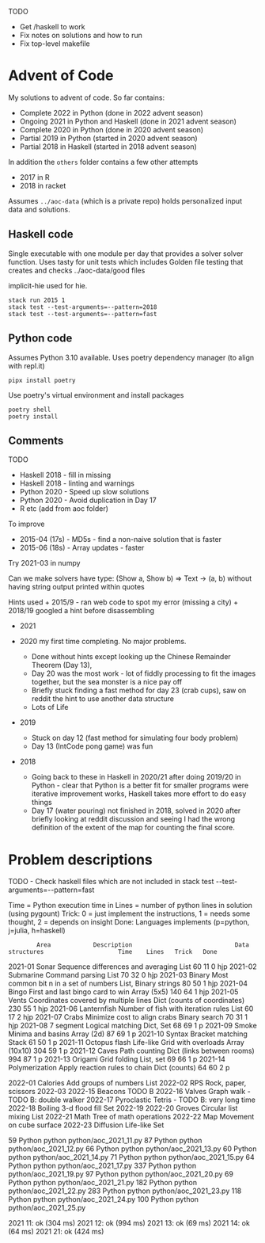 TODO

* Get /haskell to work
* Fix notes on solutions and how to run
* Fix top-level makefile



# Advent of Code

My solutions to advent of code.  So far contains:

 * Complete 2022 in Python (done in 2022 advent season)
 * Ongoing 2021 in Python and Haskell (done in 2021 advent season)
 * Complete 2020 in Python (done in 2020 advent season)
 * Partial 2019 in Python (started in 2020 advent season)
 * Partial 2018 in Haskell (started in 2018 advent season)

 In addition the `others` folder contains a few other attempts
 * 2017 in R
 * 2018 in racket

Assumes `../aoc-data` (which is a private repo) holds personalized input data and solutions.

## Haskell code

Single executable with one module per day that provides a solver solver function. Uses tasty for unit tests
which includes Golden file testing that creates and checks ../aoc-data/good files

implicit-hie used for hie.

```{haskell}
stack run 2015 1
stack test --test-arguments=--pattern=2018
stack test --test-arguments=--pattern=fast
```

## Python code

Assumes Python 3.10 available. Uses poetry dependency manager (to align with repl.it)
```
pipx install poetry
```

Use poetry's virtual environment and install packages
```
poetry shell
poetry install
```


## Comments

TODO

- Haskell 2018 - fill in missing
- Haskell 2018 - linting and warnings
- Python 2020 - Speed up slow solutions
- Python 2020 - Avoid duplication in Day 17
- R etc (add from aoc folder)

To improve
* 2015-04 (17s) - MD5s - find a non-naive solution that is faster
* 2015-06 (18s) - Array updates - faster

Try 2021-03 in numpy

Can we make solvers have type: (Show a, Show b) => Text -> (a, b) without having string output printed within quotes

Hints used
    + 2015/9 - ran web code to spot my error (missing a city)
    + 2018/19 googled a hint before disassembling

* 2021

* 2020 my first time completing. No major problems.

    + Done without hints except looking up the Chinese Remainder Theorem (Day 13),
    + Day 20 was the most work - lot of fiddly processing to fit the images together, but the sea monster is a nice pay off
    + Briefly stuck finding a fast method for day 23 (crab cups), saw on reddit the hint to use another data structure
    + Lots of Life

* 2019

    + Stuck on day 12 (fast method for simulating four body problem)
    + Day 13 (IntCode pong game) was fun

* 2018

    + Going back to these in Haskell in 2020/21 after doing 2019/20 in Python - clear that Python is a better fit for smaller programs were iterative improvement works, Haskell takes more effort to do easy things
    + Day 17 (water pouring) not finished in 2018, solved in 2020 after briefly looking at reddit discussion and seeing I had the wrong definition of the extent of the map for counting the final score.









# Problem descriptions

TODO - Check haskell files which are not included in stack test --test-arguments=--pattern=fast

Time = Python execution time in
Lines = number of python lines in solution (using pygount)
Trick: 0 = just implement the instructions, 1 = needs some thought, 2 = depends on insight
Done: Languages implements (p=python, j=julia, h=haskell)

            Area            Description                             Data structures                     Time    Lines   Trick   Done

2021-01     Sonar           Sequence differences and averaging      List                                60      11      0       hjp
2021-02     Submarine       Command parsing                         List                                70      32      0       hjp
2021-03     Binary          Most common bit n in a set of numbers   List, Binary strings                80      50      1       hjp
2021-04     Bingo           First and last bingo card to win        Array (5x5)                         140     64      1       hjp
2021-05     Vents           Coordinates covered by multiple lines   Dict (counts of coordinates)        230     55      1       hjp
2021-06     Lanternfish     Number of fish with iteration rules     List                                60      17      2       hjp
2021-07     Crabs           Minimize cost to align crabs            Binary search                       70      31      1       hjp
2021-08     7 segment       Logical matching                        Dict, Set                           68      69      1       p
2021-09     Smoke           Minima and basins                       Array (2d)                          87      69      1       p
2021-10     Syntax          Bracket matching                        Stack                               61      50      1       p
2021-11     Octopus flash   Life-like Grid with overloads           Array (10x10)                       304     59      1       p
2021-12     Caves           Path counting                           Dict (links between rooms)          994     87      1       p
2021-13     Origami         Grid folding                            List, set                           69      66      1       p
2021-14     Polymerization  Apply reaction rules to chain           Dict (counts)                       64      60      2       p

2022-01     Calories        Add groups of numbers                   List
2022-02     RPS             Rock, paper, scissors
2022-03
2022-15     Beacons         TODO B
2022-16     Valves          Graph walk - TODO B: double walker
2022-17     Pyroclastic     Tetris - TODO B: very long time
2022-18     Boiling         3-d flood fill                          Set
2022-19
2022-20     Groves          Circular list mixing                    List
2022-21     Math            Tree of math operations
2022-22     Map             Movement on cube surface
2022-23     Diffusion       Life-like                               Set




59	Python	python	python/aoc_2021_11.py
87	Python	python	python/aoc_2021_12.py
66	Python	python	python/aoc_2021_13.py
60	Python	python	python/aoc_2021_14.py
71	Python	python	python/aoc_2021_15.py
64	Python	python	python/aoc_2021_17.py
337	Python	python	python/aoc_2021_19.py
97	Python	python	python/aoc_2021_20.py
69	Python	python	python/aoc_2021_21.py
182	Python	python	python/aoc_2021_22.py
283	Python	python	python/aoc_2021_23.py
118	Python	python	python/aoc_2021_24.py
100	Python	python	python/aoc_2021_25.py

2021 11: ok (304 ms)
2021 12: ok (994 ms)
2021 13: ok (69 ms)
2021 14: ok (64 ms)
2021 21: ok (424 ms)

